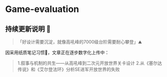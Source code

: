 # Game-evaluation
## 持续更新说明 📝

> 「好设计需要沉淀，就像高吼峰的7000级台阶需要耐心攀登」⛰️

因采用纸质笔记习惯📒，文章正在逐步数字化上传中：
>1.叙事与机制的共生——从高吼峰到二次元开放世界关卡设计
>2.从《塞尔达传说》和《艾尔登法环》分析SE进军开放世界的失败

